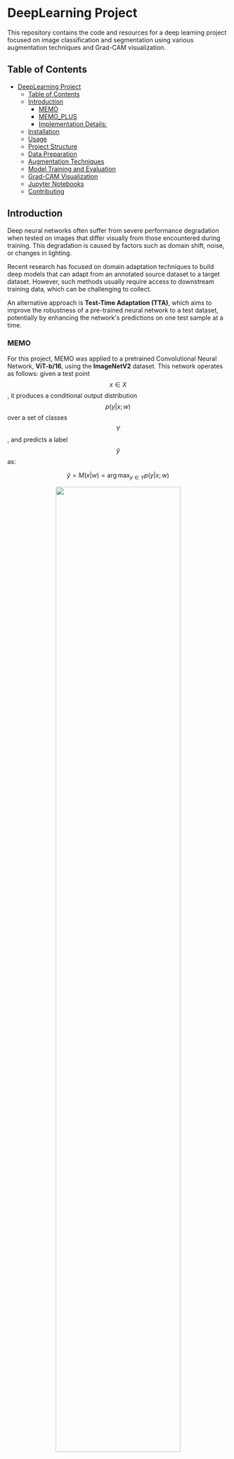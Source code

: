 # DeepLearning Project

This repository contains the code and resources for a deep learning project focused on image classification and segmentation using various augmentation techniques and Grad-CAM visualization.

## Table of Contents

- [DeepLearning Project](#deeplearning-project)
  - [Table of Contents](#table-of-contents)
  - [Introduction](#introduction)
    - [MEMO](#memo)
    - [MEMO\_PLUS](#memo_plus)
    - [Implementation Details:](#implementation-details)
  - [Installation](#installation)
  - [Usage](#usage)
  - [Project Structure](#project-structure)
  - [Data Preparation](#data-preparation)
  - [Augmentation Techniques](#augmentation-techniques)
  - [Model Training and Evaluation](#model-training-and-evaluation)
  - [Grad-CAM Visualization](#grad-cam-visualization)
  - [Jupyter Notebooks](#jupyter-notebooks)
  - [Contributing](#contributing)

## Introduction

Deep neural networks often suffer from severe performance degradation when tested on images that differ visually from those encountered during training. This degradation is caused by factors such as domain shift, noise, or changes in lighting.

Recent research has focused on domain adaptation techniques to build deep models that can adapt from an annotated source dataset to a target dataset. However, such methods usually require access to downstream training data, which can be challenging to collect.

An alternative approach is **Test-Time Adaptation (TTA)**, which aims to improve the robustness of a pre-trained neural network to a test dataset, potentially by enhancing the network's predictions on one test sample at a time. 


### MEMO
For this project, MEMO was applied to a pretrained Convolutional Neural Network, **ViT-b/16**, using the **ImageNetV2** dataset. This network operates as follows: given a test point $$ x \in X $$, it produces a conditional output distribution $$ p(y|x; w) $$ over a set of classes $$ Y $$, and predicts a label $$ \hat{y} $$ as:

$$
  \hat{y} = M(x | w) = \arg \max_{y \in Y} p(y | x; w) 
$$

<p align="center" text-align="center">
  <img width="75%" src="https://github.com/christiansassi/deep-learning-project/blob/main/assets/img1.jpg?raw=true">
  <br>
  <span><b>Fig. 1</b> MEMO overview</span>
</p>

Let $$ A = \{a_1,...,a_M\} $$ be a set of augmentations (resizing, cropping, color jittering, etc.). Each augmentation $$ a_i \in A $$ can be applied to an input sample $$x$$, resulting in a transformed sample denoted as $$a_i(x)$$, as shown in the figure. The objective here is to make the model's prediction invariant to those specific transformations.

MEMO starts by applying a set of $$ B $$ augmentation functions sampled from $$ A $$ to $$ x $$. It then calculates the average, or marginal, output distribution $$ \bar{p}(y | x; w) $$ by averaging the conditional output distributions over these augmentations, represented as:

$$ 
  \bar{p}(y | x; w) = \frac{1}{B} \sum_{i=1}^B p(y | a_i(x); w) 
$$

Since the true label $$y$$ is not available during testing, the objective of Test-Time Adaptation (TTA) is twofold: (i) to ensure that the model's predictions have the same label $$y$$ across various augmented versions of the test sample, and (i) to increase the confidence in the model's predictions, given that the augmented versions have the same label. To this end, the model is trained to minimize the entropy of the marginal output distribution across augmentations, defined as:

$$ 
  L(w; x) = H(\bar{p}(\cdot | x;w)) = -\sum_{y \in Y} \bar{p}(y | x;w) \log \bar{p}(y | x;w) 
$$

### MEMO_PLUS

We create our version of this implemantation called MEMO_PLUS that  extends the MEMO technique by incorporating additional segmentation masks and processing steps. The masks help the model focus on specific regions of interest in the image, which can further enhance the robustness and performance of the model.

### Implementation Details:

- **Augmentation**: The `apply_augmentations` function is used to generate augmented images from the original input.
- **Meta-Optimization**: The `tune_model` function fine-tunes the model using the augmented images and the specified cost function.
- **Grad-CAM**: The `create_gradcam` function generates heatmaps that visualize the important regions of the input image for the model's predictions.

By using MEMO and MEMO_PLUS, the model becomes more robust to variations and can generalize better to new, unseen data.

## Installation

1. Clone the repository:

   ```bash
   git clone https://github.com/stefanoobonetto/DeepLearning_project.git
   cd DeepLearning_project
   ```

2. Install the required dependencies:

   ```bash
   pip install -r requirements.txt
   ```

## Usage

1. Prepare your dataset by placing it in the `datasets` directory.
2. Run the main script to start the training and evaluation process:

   ```bash
   python main.py
   ```

## Project Structure

```
DeepLearning_project/
├── datasets/
│   ├── imagenet-a/
├── scripts/
│   ├── utils.py
│   ├── model.py
│   ├── gradcam.py
│   ├── functions.py
│   ├── augmentations.py
├── weights/
│   ├── sam_vit_b_01ec64.pth
│   ├── weights_model_in_use.pth
├── notebooks/
│   ├── DeepLearningProject.ipynb
├── main.py
├── requirements.txt
├── README.md
```

## Data Preparation

1. Download the ImageNet-A dataset and place them in the `datasets` directory.
    ```bash
   wget https://people.eecs.berkeley.edu/\~hendrycks/imagenet-a.tar   
   ```
2. Ensure the directory structure is as follows:

   ```
   datasets/
   ├── imagenet-a/
   ```

3. Download the pretrained weights:

   ```bash
   wget https://dl.fbaipublicfiles.com/segment_anything/sam_vit_b_01ec64.pth -P weights/
   ```

4. Ensure the directory structure is as follows:

   ```
   weights/
   ├── sam_vit_b_01ec64.pth
   ```

## Augmentation Techniques

This project implements various augmentation techniques to enhance the training data. The available augmentations include:

- Rotation
- Zoom
- Horizontal Flip
- Vertical Flip
- Greyscale
- Inverse
- Blur
- Crop
- Affine
- Change Gamma
- Translation
- Elastic Transform
- Brightness
- Histogram Equalization
- Salt and Pepper Noise
- Gaussian Blur
- Poisson Noise
- Speckle Noise
- Contrast

## Model Training and Evaluation

1. The model is trained using the provided dataset and augmented data.
2. The `tune_model` function fine-tunes the model using MEMO and MEMO_PLUS techniques.
3. The `test_model` function evaluates the model on the test dataset.

## Grad-CAM Visualization

The `create_gradcam` function generates Grad-CAM heatmaps for visualizing the regions of the image that are important for the model's predictions.

## Jupyter Notebooks

This repository also includes a Jupyter Notebook `DeepLearningProject.ipynb` which provides additional insights and interactive analysis. To run the notebook open google colab and select the gpu T4, after that open the file.


## Contributing

Contributions are welcome! Please feel free to submit a Pull Request or open an Issue if you have any suggestions or improvements.



